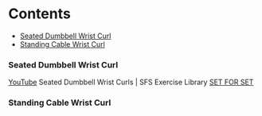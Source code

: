 
# Contents
  - [Seated Dumbbell Wrist Curl](#seated-dumbbell-wrist-curl)
  - [Standing Cable Wrist Curl](#standing-cable-wrist-curl)






### Seated Dumbbell Wrist Curl
[YouTube](https://youtu.be/-Yg-A6Y4kEE) Seated Dumbbell Wrist Curls | SFS Exercise Library [SET FOR SET](https://m.youtube.com/@SETFORSET)

### Standing Cable Wrist Curl
